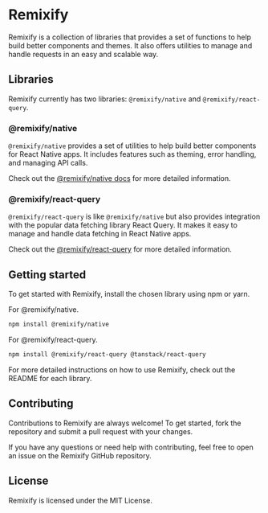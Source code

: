 # Remixify

Remixify is a collection of libraries that provides a set of functions to help build better components and themes. It also offers utilities to manage and handle requests in an easy and scalable way.

## Libraries

Remixify currently has two libraries: `@remixify/native` and `@remixify/react-query`.

### @remixify/native

`@remixify/native` provides a set of utilities to help build better components for React Native apps. It includes features such as theming, error handling, and managing API calls.

Check out the [@remixify/native docs](https://github.com/Bryant-Anjos/remixify/tree/main/packages/native#readme) for more detailed information.

### @remixify/react-query

`@remixify/react-query` is like `@remixify/native` but also provides integration with the popular data fetching library React Query. It makes it easy to manage and handle data fetching in React Native apps.

Check out the [@remixify/react-query](https://github.com/Bryant-Anjos/remixify/tree/main/packages/react-query#readme) for more detailed information.

## Getting started

To get started with Remixify, install the chosen library using npm or yarn.

For @remixify/native.

```bash
npm install @remixify/native
```

For @remixify/react-query.

```bash
npm install @remixify/react-query @tanstack/react-query
```

For more detailed instructions on how to use Remixify, check out the README for each library.

## Contributing

Contributions to Remixify are always welcome! To get started, fork the repository and submit a pull request with your changes.

If you have any questions or need help with contributing, feel free to open an issue on the Remixify GitHub repository.

## License

Remixify is licensed under the MIT License.
